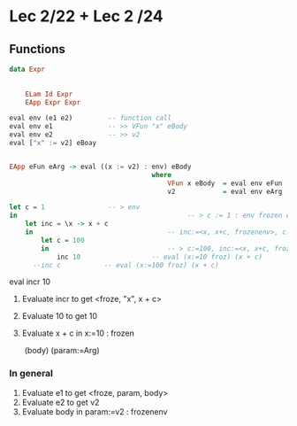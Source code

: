 # Lec 2/22 + Lec 2 /24

## Functions

```haskell
data Expr
	
	
	ELam Id Expr
	EApp Expr Expr 	
```

```haskell
eval env (e1 e2)         -- function call
eval env e1              -- >> VFun "x" eBody
eval env e2              -- >> v2
eval ["x" := v2] eBoay   


EApp eFun eArg -> eval ((x := v2) : env) eBody
									where
										VFun x eBody  = eval env eFun  -- >> eval a function and input is x and output is eBody
										v2            = eval env eArg

```

```haskell
let c = 1                -- > env
in   										 -- > c := 1 : env frozen env
	let inc = \x -> x + c   
	in 									-- inc:=<x, x+c, frozenenv>, c:=1, env input x, output x + 1
		let c = 100
		in 								-- > c:=100, inc:=<x, x+c, frozenenv>, c:=1, env		
			inc 10					-- eval (x:=10 froz) (x + c)
	  --inc c           -- eval (x:=100 froz) (x + c)
```

eval incr 10

1. Evaluate incr to get <froze, "x", x + c>

2. Evaluate 10 to get 10

3. Evaluate x + c in x:=10 : frozen

   ​               (body)  (param:=Arg)

### In general

1. Evaluate e1 to get <froze, param, body>
2. Evaluate e2 to get v2
3. Evaluate body in param:=v2 : frozenenv

